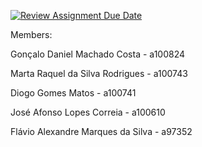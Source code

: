 [![Review Assignment Due Date](https://classroom.github.com/assets/deadline-readme-button-24ddc0f5d75046c5622901739e7c5dd533143b0c8e959d652212380cedb1ea36.svg)](https://classroom.github.com/a/i6Gjtc5R)

Members:

Gonçalo Daniel Machado Costa - a100824 

Marta Raquel da Silva Rodrigues - a100743

Diogo Gomes Matos - a100741

José Afonso Lopes Correia - a100610

Flávio Alexandre Marques da Silva - a97352
